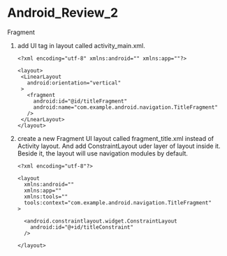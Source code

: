 # Android_Review_2
Fragment


1. add <fragment> UI tag in layout called activity_main.xml.
  
       <?xml encoding="utf-8" xmlns:android="" xmlns:app=""?>
       
       <layout>
        <LinearLayout
          android:orientation="vertical"
        >
          <fragment
            android:id="@id/titleFragment"
            android:name="com.example.android.navigation.TitleFragment"
          />
        </LnearLayout>
       </layout>
  
 
 2. create a new Fragment UI layout called fragment_title.xml instead of Activity layout. And add ConstraintLayout uder layer of layout inside it. Beside it, the layout will use navigation modules by default.
 
        <?xml encoding="utf-8"?>
        
        <layout
          xmlns:android=""
          xmlns:app=""
          xmlns:tools=""
          tools:context="com.example.android.navigation.TitleFragment"
        >
          
          <android.constraintlayout.widget.ConstraintLayout
            android:id="@+id/titleConstraint"
          />
          
        </layout>

